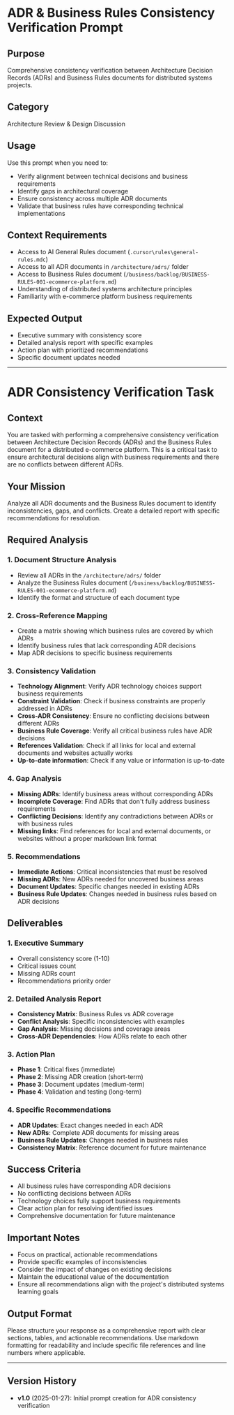 # ADR & Business Rules Consistency Verification Prompt

## Purpose
Comprehensive consistency verification between Architecture Decision Records (ADRs) and Business Rules documents for distributed systems projects.

## Category
Architecture Review & Design Discussion

## Usage
Use this prompt when you need to:
- Verify alignment between technical decisions and business requirements
- Identify gaps in architectural coverage
- Ensure consistency across multiple ADR documents
- Validate that business rules have corresponding technical implementations

## Context Requirements
- Access to AI General Rules document (`.cursor\rules\general-rules.mdc`)
- Access to all ADR documents in `/architecture/adrs/` folder
- Access to Business Rules document (`/business/backlog/BUSINESS-RULES-001-ecommerce-platform.md`)
- Understanding of distributed systems architecture principles
- Familiarity with e-commerce platform business requirements

## Expected Output
- Executive summary with consistency score
- Detailed analysis report with specific examples
- Action plan with prioritized recommendations
- Specific document updates needed

---

# ADR Consistency Verification Task

## Context
You are tasked with performing a comprehensive consistency verification between Architecture Decision Records (ADRs) and the Business Rules document for a distributed e-commerce platform. This is a critical task to ensure architectural decisions align with business requirements and there are no conflicts between different ADRs.

## Your Mission
Analyze all ADR documents and the Business Rules document to identify inconsistencies, gaps, and conflicts. Create a detailed report with specific recommendations for resolution.

## Required Analysis

### 1. Document Structure Analysis
- Review all ADRs in the `/architecture/adrs/` folder
- Analyze the Business Rules document (`/business/backlog/BUSINESS-RULES-001-ecommerce-platform.md`)
- Identify the format and structure of each document type

### 2. Cross-Reference Mapping
- Create a matrix showing which business rules are covered by which ADRs
- Identify business rules that lack corresponding ADR decisions
- Map ADR decisions to specific business requirements

### 3. Consistency Validation
- **Technology Alignment**: Verify ADR technology choices support business requirements
- **Constraint Validation**: Check if business constraints are properly addressed in ADRs
- **Cross-ADR Consistency**: Ensure no conflicting decisions between different ADRs
- **Business Rule Coverage**: Verify all critical business rules have ADR decisions
- **References Validation**: Check if all links for local and external documents and websites actually works
- **Up-to-date information**: Check if any value or information is up-to-date

### 4. Gap Analysis
- **Missing ADRs**: Identify business areas without corresponding ADRs
- **Incomplete Coverage**: Find ADRs that don't fully address business requirements
- **Conflicting Decisions**: Identify any contradictions between ADRs or with business rules
- **Missing links**: Find references for local and external documents, or websites without a proper markdown link format

### 5. Recommendations
- **Immediate Actions**: Critical inconsistencies that must be resolved
- **Missing ADRs**: New ADRs needed for uncovered business areas
- **Document Updates**: Specific changes needed in existing ADRs
- **Business Rule Updates**: Changes needed in business rules based on ADR decisions

## Deliverables

### 1. Executive Summary
- Overall consistency score (1-10)
- Critical issues count
- Missing ADRs count
- Recommendations priority order

### 2. Detailed Analysis Report
- **Consistency Matrix**: Business Rules vs ADR coverage
- **Conflict Analysis**: Specific inconsistencies with examples
- **Gap Analysis**: Missing decisions and coverage areas
- **Cross-ADR Dependencies**: How ADRs relate to each other

### 3. Action Plan
- **Phase 1**: Critical fixes (immediate)
- **Phase 2**: Missing ADR creation (short-term)
- **Phase 3**: Document updates (medium-term)
- **Phase 4**: Validation and testing (long-term)

### 4. Specific Recommendations
- **ADR Updates**: Exact changes needed in each ADR
- **New ADRs**: Complete ADR documents for missing areas
- **Business Rule Updates**: Changes needed in business rules
- **Consistency Matrix**: Reference document for future maintenance

## Success Criteria
- All business rules have corresponding ADR decisions
- No conflicting decisions between ADRs
- Technology choices fully support business requirements
- Clear action plan for resolving identified issues
- Comprehensive documentation for future maintenance

## Important Notes
- Focus on practical, actionable recommendations
- Provide specific examples of inconsistencies
- Consider the impact of changes on existing decisions
- Maintain the educational value of the documentation
- Ensure all recommendations align with the project's distributed systems learning goals

## Output Format
Please structure your response as a comprehensive report with clear sections, tables, and actionable recommendations. Use markdown formatting for readability and include specific file references and line numbers where applicable.

---

## Version History
- **v1.0** (2025-01-27): Initial prompt creation for ADR consistency verification

